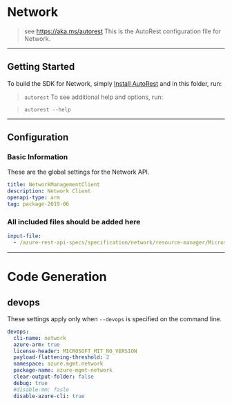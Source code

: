 # Network

> see https://aka.ms/autorest
This is the AutoRest configuration file for Network.

---

## Getting Started

To build the SDK for Network, simply [Install AutoRest](https://aka.ms/autorest/install) and in this folder, run:

> `autorest`
To see additional help and options, run:

> `autorest --help`
---

## Configuration

### Basic Information

These are the global settings for the Network API.

``` yaml
title: NetworkManagementClient
description: Network Client
openapi-type: arm
tag: package-2019-06
```

### All included files should be added here

``` yaml
input-file:
  - /azure-rest-api-specs/specification/network/resource-manager/Microsoft.Network/stable/2019-06-01/webapplicationfirewall.json
```

---

# Code Generation

## devops

These settings apply only when `--devops` is specified on the command line.

``` yaml $(devops)
devops:
  cli-name: network
  azure-arm: true
  license-header: MICROSOFT_MIT_NO_VERSION
  payload-flattening-threshold: 2
  namespace: azure.mgmt.network
  package-name: azure-mgmt-network
  clear-output-folder: false
  debug: true
  #disable-mm: fasle
  disable-azure-cli: true